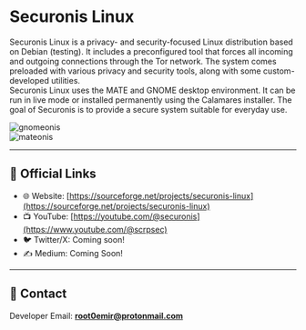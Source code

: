 # Securonis Linux

Securonis Linux is a privacy- and security-focused Linux distribution based on Debian (testing). It includes a preconfigured tool that forces all incoming and outgoing connections through the Tor network. The system comes preloaded with various privacy and security tools, along with some custom-developed utilities.  
Securonis Linux uses the MATE and GNOME desktop environment. It can be run in live mode or installed permanently using the Calamares installer. The goal of Securonis is to provide a secure system suitable for everyday use.

![gnomeonis](https://github.com/user-attachments/assets/df400a8a-c875-4633-8904-e5a3bb8bba51)  
![mateonis](https://github.com/user-attachments/assets/1cb78d5a-55fc-4bce-9356-dcf82c7f9ff0)

---

## 🔗 Official Links

- 🌐 Website: [https://sourceforge.net/projects/securonis-linux](https://sourceforge.net/projects/securonis-linux)
- 📺 YouTube: [https://youtube.com/@securonis](https://www.youtube.com/@scrpsec)
- 🐦 Twitter/X: Coming soon!
- ✍️ Medium: Coming Soon!

---

## 📩 Contact

Developer Email: **root0emir@protonmail.com**
